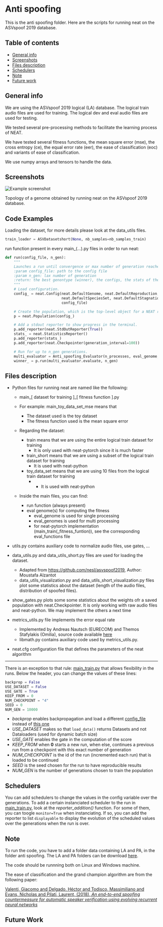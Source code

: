 # Anti spoofing
This is the anti spoofing folder. Here are the scripts for running neat on the ASVspoof 2019 database.

## Table of contents
* [General info](#general-info)
* [Screenshots](#screenshots)
* [Files description](#files-description)
* [Schedulers](#schedulers)
* [Note](#note)
* [Future work](#future-work)

## General info
We are using the ASVspoof 2019 logical (LA) database.
The logical train audio files are used for training.
The logical dev and eval audio files are used for testing.

We tested several pre-processing methods to facilitate the learning process of NEAT.

We have tested several fitness functions, the mean square error (mse), 
the cross entropy (ce), the equal error rate (eer),
the ease of classification (eoc) and variants of ease of classification.

We use numpy arrays and tensors to handle the data.

## Screenshots
![Example screenshot](./img/Digraph.jpg)

Topology of a genome obtained by running neat on the ASVspoof 2019 database.


## Code Examples

Loading the dataset, for more details please look at the data_utils files.
```python
train_loader = ASVDatasetshort(None, nb_samples=nb_samples_train)
```

run function present in every main_(...).py files in order to run neat:
```python
def run(config_file, n_gen):
    """
    Launches a run until convergence or max number of generation reached
    :param config_file: path to the config file
    :param n_gen: lax number of generation
    :return: the best genontype (winner), the configs, the stats of the run and the accuracy on the testing set
    """
    # Load configuration.
    config_ = neat.Config(neat.DefaultGenome, neat.DefaultReproduction,
                          neat.DefaultSpeciesSet, neat.DefaultStagnation,
                          config_file)

    # Create the population, which is the top-level object for a NEAT run.
    p = neat.Population(config_)

    # Add a stdout reporter to show progress in the terminal.
    p.add_reporter(neat.StdOutReporter(True))
    stats_ = neat.StatisticsReporter()
    p.add_reporter(stats_)
    p.add_reporter(neat.Checkpointer(generation_interval=100))

    # Run for up to n_gen generations.
    multi_evaluator = Anti_spoofing_Evaluator(n_processes, eval_genome, batch_size, train_loader)
    winner_ = p.run(multi_evaluator.evaluate, n_gen)
```

## Files description

* Python files for running neat are named like the following:
    * main_\[ dataset for training ]\_[ fitness function ]\.py
     
     * For example: main_toy_data_set_mse means that
        * The dataset used is the toy dataset
        * The fitness function used is the mean square error
     
     * Regarding the dataset:
        * train means that we are using the entire logical train dataset for training
            * It is only used with neat-pytorch since it is much faster
        * train_short means that we are using a subset of the logical train dataset for training
            * It is used with neat-python
        * toy_data_set means that we are using 10 files from the logical train dataset for training
            * * It is used with neat-python

    *  Inside the main files, you can find: 
        * run function (always present)
        * eval genome(s) for computing the fitness
            * eval_genome is used for single processing
            * eval_genomes is used for multi processing
            * for neat-pytorch implementation (main_train(_fitness_funtion)), 
            see the corresponding eval_functions file
     
* utils.py contains auxiliary code to normalize audio files, use gates, ...

* data\_utils.py and data\_utils\_short.py files are used for loading the dataset.
    * Adapted from https://github.com/nesl/asvspoof2019, Author: Moustafa Alzantot
    * data_utils_visualization.py and data_utils_short_visualization.py files plot some 
    statistics about the dataset (length of the audio files, distribution of spoofed files).
    
* show_gates.py plots some some statistics about the weights ofr a saved population 
with neat.Checkpointer. It is only working with raw audio files and neat-python.
We may implement the others a next time

* metrics_utils.py file implements the error equal rate 
    * Implemented by Andreas Nautsch (EURECOM) and Themos Stafylakis (Omilia),
      source code available [here](https://gitlab.eurecom.fr/nautsch/pybosaris)
    * libmath.py contains auxiliary code used by metrics_utils.py.

* neat.cfg configuration file that defines the parameters of the neat algorithm

---

There is an exception to that rule: [main_train.py](main_train.py) that allows flexibility in the runs. Below the header, you can change the values of these lines:
```python
backprop = False
USE_DATASET = False
USE_GATE = True
KEEP_FROM = 0
NUM_CHECKPOINT = "4"
SEED = 0
NUM_GEN = 10000
```
* *backprop* enables backpropagation and load a different [config_file](ASV_neat_preprocessed_backprop.cfg) instead of [this one](ASV_neat_preprocessed_long.cfg)
* *USE_DATASET* makes so that ```load_data()``` returns Datasets and not Dataloaders (used for dynamic batch size)
* *USE_GATE* enables the gate in the computation of the score
* *KEEP_FROM* when **0** starts a new run, when else, continues a previous run from a checkpoint with this exact number of generation
* *NUM_CHECKPOINT* is the id of the run (incremented each run) that is loaded to be continued
* *SEED* is the seed chosen for the run to have reproducible results
* *NUM_GEN* is the number of generations chosen to train the population

## Schedulers

You can add schedulers to change the values in the config variable over the generations.
To add a certain instanciated scheduler to the run in [main_train.py](main_train.py), look at the *reporter_addition()* function. 
For some of them, you can toogle ```monitor=True``` when instanciating. If so, you can add the reporter to list ```displayable``` to display the evolution of the scheduled values over the generations when the run is over.


## Note
To run the code, you have to add a folder data containing LA and PA, in the folder anti spoofing.
The LA and PA folders can be download [here](https://datashare.is.ed.ac.uk/handle/10283/3336).

The code should be runnning both on Linux and Windows machine.

The ease of classification and the grand champion algorithm are from the following paper:

[Valenti, Giacomo and  Delgado, Héctor and  Todisco, Massimiliano and  Evans, Nicholas and  Pilati, Laurent, 
(2018),
*An end-to-end spoofing countermeasure for automatic speaker verification using evolving recurrent neural networks*
](http://www.eurecom.fr/fr/publication/5523/detail/an-end-to-end-spoofing-countermeasure-for-automatic-speaker-verification-using-evolving-recurrent-neural-networks)


## Future Work
